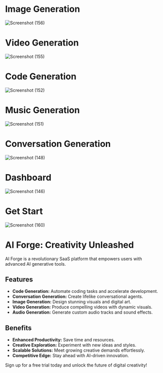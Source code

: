 # Image Generation
![Screenshot (156)](https://github.com/aryansaxenadev/Ai-SaaS/assets/140083027/d04ac919-15f5-41bd-8ff1-e032ff350bf7)

# Video Generation
![Screenshot (155)](https://github.com/aryansaxenadev/Ai-SaaS/assets/140083027/78d07753-e99f-4a2f-a17e-0ad61be77483)

# Code Generation
![Screenshot (152)](https://github.com/aryansaxenadev/Ai-SaaS/assets/140083027/088bd147-a3cb-4ddb-967e-b7858d255410)

# Music Generation
![Screenshot (151)](https://github.com/aryansaxenadev/Ai-SaaS/assets/140083027/b966c010-5593-42e2-b2ed-22db06ba5ba9)

# Conversation Generation
![Screenshot (148)](https://github.com/aryansaxenadev/Ai-SaaS/assets/140083027/3d2eec52-54c7-4a1a-92ff-4fc82e5f4358)

# Dashboard
![Screenshot (146)](https://github.com/aryansaxenadev/Ai-SaaS/assets/140083027/30a2481b-a42f-4a99-808d-c498ce416190)

# Get Start
![Screenshot (160)](https://github.com/aryansaxenadev/Ai-SaaS/assets/140083027/495c24b4-f46b-439e-ace9-78e47b4f292d)

# AI Forge: Creativity Unleashed

AI Forge is a revolutionary SaaS platform that empowers users with advanced AI generative tools.

## Features

- **Code Generation:** Automate coding tasks and accelerate development.
- **Conversation Generation:** Create lifelike conversational agents.
- **Image Generation:** Design stunning visuals and digital art.
- **Video Generation:** Produce compelling videos with dynamic visuals.
- **Audio Generation:** Generate custom audio tracks and sound effects.

## Benefits

- **Enhanced Productivity:** Save time and resources.
- **Creative Exploration:** Experiment with new ideas and styles.
- **Scalable Solutions:** Meet growing creative demands effortlessly.
- **Competitive Edge:** Stay ahead with AI-driven innovation.

Sign up for a free trial today and unlock the future of digital creativity!
